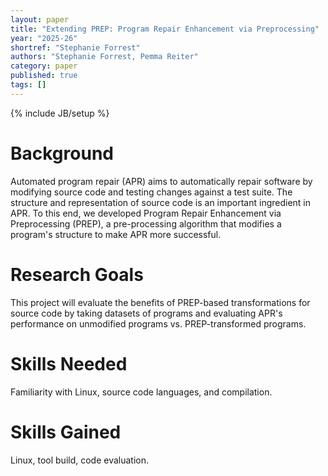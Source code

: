 ```yaml
---
layout: paper
title: "Extending PREP: Program Repair Enhancement via Preprocessing"
year: "2025-26"
shortref: "Stephanie Forrest"
authors: "Stephanie Forrest, Pemma Reiter"
category: paper
published: true
tags: []
---
```

{% include JB/setup %}

# Background

Automated program repair (APR) aims to automatically repair software by modifying source code and testing changes against a test suite.
The structure and representation of source code is an important ingredient in APR.
To this end, we developed Program Repair Enhancement via Preprocessing (PREP), a pre-processing algorithm that modifies a program's structure to make APR more successful.

# Research Goals

This project will evaluate the benefits of PREP-based transformations for source code by taking datasets of programs and evaluating APR's performance on unmodified programs vs. PREP-transformed programs.

# Skills Needed

Familiarity with Linux, source code languages, and compilation.

# Skills Gained

Linux, tool build, code evaluation.
